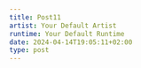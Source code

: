 ```yaml
---
title: Post11
artist: Your Default Artist
runtime: Your Default Runtime
date: 2024-04-14T19:05:11+02:00
type: post
---
```

